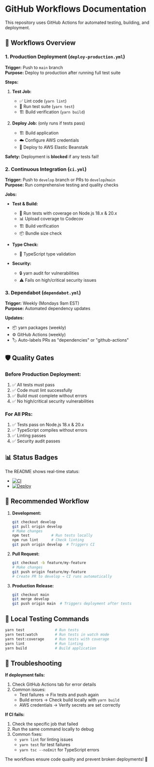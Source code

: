 # GitHub Workflows Documentation

This repository uses GitHub Actions for automated testing, building, and deployment.

## 🚀 Workflows Overview

### 1. Production Deployment (`deploy-production.yml`)

**Trigger:** Push to `main` branch  
**Purpose:** Deploy to production after running full test suite

**Steps:**

1. **Test Job:**
   - ✅ Lint code (`yarn lint`)
   - 🧪 Run test suite (`yarn test`)
   - 🏗️ Build verification (`yarn build`)

2. **Deploy Job:** (only runs if tests pass)
   - 🏗️ Build application
   - ☁️ Configure AWS credentials
   - 🚀 Deploy to AWS Elastic Beanstalk

**Safety:** Deployment is **blocked** if any tests fail!

### 2. Continuous Integration (`ci.yml`)

**Trigger:** Push to `develop` branch or PRs to `develop`/`main`  
**Purpose:** Run comprehensive testing and quality checks

**Jobs:**

- **Test & Build:**
  - 🧪 Run tests with coverage on Node.js 18.x & 20.x
  - 📊 Upload coverage to Codecov
  - 🏗️ Build verification
  - 📦 Bundle size check

- **Type Check:**
  - 📝 TypeScript type validation

- **Security:**
  - 🔒 yarn audit for vulnerabilities
  - ⚠️ Fails on high/critical security issues

### 3. Dependabot (`dependabot.yml`)

**Trigger:** Weekly (Mondays 9am EST)  
**Purpose:** Automated dependency updates

**Updates:**

- 📦 yarn packages (weekly)
- ⚙️ GitHub Actions (weekly)
- 🏷️ Auto-labels PRs as "dependencies" or "github-actions"

## 🛡️ Quality Gates

### Before Production Deployment:

1. ✅ All tests must pass
2. ✅ Code must lint successfully
3. ✅ Build must complete without errors
4. ✅ No high/critical security vulnerabilities

### For All PRs:

1. ✅ Tests pass on Node.js 18.x & 20.x
2. ✅ TypeScript compiles without errors
3. ✅ Linting passes
4. ✅ Security audit passes

## 📊 Status Badges

The README shows real-time status:

- [![CI](https://github.com/dorkycam/sleeps-til-christmas/actions/workflows/ci.yml/badge.svg)](https://github.com/dorkycam/sleeps-til-christmas/actions/workflows/ci.yml)
- [![Deploy](https://github.com/dorkycam/sleeps-til-christmas/actions/workflows/deploy-production.yml/badge.svg)](https://github.com/dorkycam/sleeps-til-christmas/actions/workflows/deploy-production.yml)

## 🔄 Recommended Workflow

1. **Development:**

   ```bash
   git checkout develop
   git pull origin develop
   # Make changes
   npm test          # Run tests locally
   npm run lint      # Check linting
   git push origin develop  # Triggers CI
   ```

2. **Pull Request:**

   ```bash
   git checkout -b feature/my-feature
   # Make changes
   git push origin feature/my-feature
   # Create PR to develop → CI runs automatically
   ```

3. **Production Release:**
   ```bash
   git checkout main
   git merge develop
   git push origin main  # Triggers deployment after tests
   ```

## 🔧 Local Testing Commands

```bash
yarn test              # Run tests
yarn test:watch        # Run tests in watch mode
yarn test:coverage     # Run tests with coverage
yarn lint              # Run linting
yarn build             # Build application
```

## 🚨 Troubleshooting

**If deployment fails:**

1. Check GitHub Actions tab for error details
2. Common issues:
   - Test failures → Fix tests and push again
   - Build errors → Check build locally with `yarn build`
   - AWS credentials → Verify secrets are set correctly

**If CI fails:**

1. Check the specific job that failed
2. Run the same command locally to debug
3. Common fixes:
   - `yarn lint` for linting issues
   - `yarn test` for test failures
   - `yarn tsc --noEmit` for TypeScript errors

The workflows ensure code quality and prevent broken deployments! 🎉
